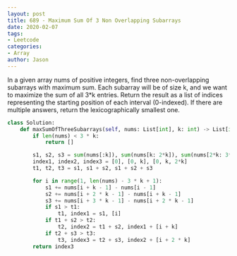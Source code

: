 ```yaml
---
layout: post
title: 689 - Maximum Sum Of 3 Non Overlapping Subarrays
date: 2020-02-07
tags:
- Leetcode
categories:
- Array
author: Jason
---
```

In a given array nums of positive integers, find three non-overlapping subarrays with maximum sum. Each subarray will be of size k, and we want to maximize the sum of all 3*k entries. Return the result as a list of indices representing the starting position of each interval (0-indexed). If there are multiple answers, return the lexicographically smallest one.

```python
class Solution:
    def maxSumOfThreeSubarrays(self, nums: List[int], k: int) -> List[int]:
        if len(nums) < 3 * k:
            return []

        s1, s2, s3 = sum(nums[:k]), sum(nums[k: 2*k]), sum(nums[2*k: 3*k])
        index1, index2, index3 = [0], [0, k], [0, k, 2*k]
        t1, t2, t3 = s1, s1 + s2, s1 + s2 + s3

        for i in range(1, len(nums) - 3 * k + 1):
            s1 += nums[i + k - 1] - nums[i - 1]
            s2 += nums[i + 2 * k - 1] - nums[i + k - 1]
            s3 += nums[i + 3 * k - 1] - nums[i + 2 * k - 1]
            if s1 > t1:
                t1, index1 = s1, [i]
            if t1 + s2 > t2:
                t2, index2 = t1 + s2, index1 + [i + k]
            if t2 + s3 > t3:
                t3, index3 = t2 + s3, index2 + [i + 2 * k]
        return index3
```

